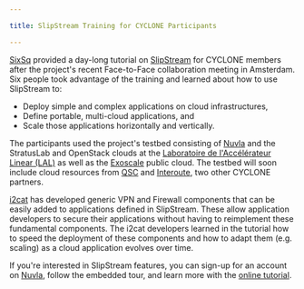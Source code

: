 ```yaml
---

title: SlipStream Training for CYCLONE Participants

---
```


[SixSq](http://sixsq.com/) provided a day-long tutorial on
[SlipStream](http://sixsq.com/products/slipstream/) for CYCLONE
members after the project's recent Face-to-Face collaboration meeting
in Amsterdam.  Six people took advantage of the training and learned
about how to use SlipStream to:

 * Deploy simple and complex applications on cloud infrastructures, 
 * Define portable, multi-cloud applications, and
 * Scale those applications horizontally and vertically.

The participants used the project's testbed consisting of
[Nuvla](https://nuv.la/) and the StratusLab and OpenStack clouds at
the [Laboratoire de l'Accélérateur Linear
(LAL)](http://www.lal.in2p3.fr/) as well as the [Exoscale](https://www.exoscale.ch)
public cloud. The testbed will soon include cloud resources from
[QSC](https://www.qsc.de/de/) and
[Interoute](http://www.interoute.com), two other CYCLONE partners.

[i2cat](http://www.i2cat.net/en) has developed generic VPN and
Firewall components that can be easily added to applications defined
in SlipStream.  These allow application developers to secure their
applications without having to reimplement these fundamental
components.  The i2cat developers learned in the tutorial how to speed
the deployment of these components and how to adapt them
(e.g. scaling) as a cloud application evolves over time.

If you're interested in SlipStream features, you can sign-up for an
account on [Nuvla](https://nuv.la), follow the embedded tour, and
learn more with the [online
tutorial](http://ssdocs.sixsq.com/en/latest/advanced_tutorial/index.html).
